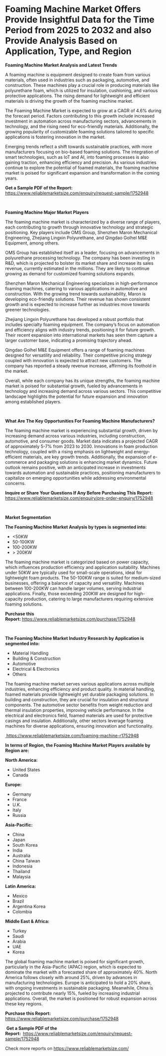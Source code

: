 <p><h1>Foaming Machine Market Offers Provide Insightful Data for the Time Period from 2025 to 2032 and also Provide Analysis Based on Application, Type, and Region</h1></p><p><strong>Foaming Machine Market Analysis and Latest Trends</strong></p>
<p><p>A foaming machine is equipment designed to create foam from various materials, often used in industries such as packaging, automotive, and construction. These machines play a crucial role in producing materials like polyurethane foam, which is utilized for insulation, cushioning, and various protective applications. The rising demand for lightweight and efficient materials is driving the growth of the foaming machine market.</p><p>The Foaming Machine Market is expected to grow at a CAGR of 4.6% during the forecast period. Factors contributing to this growth include increased investment in automation across manufacturing sectors, advancements in technology, and the rising need for eco-friendly materials. Additionally, the growing popularity of customizable foaming solutions tailored to specific applications is fostering innovation in the market.</p><p>Emerging trends reflect a shift towards sustainable practices, with more manufacturers focusing on bio-based foaming solutions. The integration of smart technologies, such as IoT and AI, into foaming processes is also gaining traction, enhancing efficiency and precision. As various industries continue to explore the potential of foamed materials, the foaming machine market is poised for significant expansion and transformation in the coming years.</p></p>
<p><strong>Get a Sample PDF of the Report:&nbsp;</strong> <a href="https://www.reliablemarketsize.com/enquiry/request-sample/1752948?utm_campaign=1103&utm_medium=2&utm_source=Github&utm_content=ia&utm_term=20022025&utm_id=foaming-machine">https://www.reliablemarketsize.com/enquiry/request-sample/1752948</a></p>
<p>&nbsp;</p>
<p><strong>Foaming Machine Major Market Players</strong></p>
<p><p>The foaming machine market is characterized by a diverse range of players, each contributing to growth through innovative technology and strategic positioning. Key players include OMS Group, Shenzhen Maron Mechanical Engineering, Zhejiang Lingxin Polyurethane, and Qingdao Golhel M&E Equipment, among others.</p><p>OMS Group has established itself as a leader, focusing on advancements in polyurethane processing technology. The company has been investing in R&D, which is projected to bolster its market share and increase its sales revenue, currently estimated in the millions. They are likely to continue growing as demand for customized foaming solutions expands.</p><p>Shenzhen Maron Mechanical Engineering specializes in high-performance foaming machines, catering to various applications in automotive and construction. With the growing trend towards sustainability, Maron is developing eco-friendly solutions. Their revenue has shown consistent growth and is expected to increase further as industries move towards greener technologies.</p><p>Zhejiang Lingxin Polyurethane has developed a robust portfolio that includes specialty foaming equipment. The company’s focus on automation and efficiency aligns with industry trends, positioning it for future growth. Their recent expansion into international markets has seen them capture a larger customer base, indicating a promising trajectory ahead.</p><p>Qingdao Golhel M&E Equipment offers a range of foaming machines designed for versatility and reliability. Their competitive pricing strategy coupled with innovation is expected to attract new customers. The company has reported a steady revenue increase, affirming its foothold in the market.</p><p>Overall, while each company has its unique strengths, the foaming machine market is poised for substantial growth, fueled by advancements in technology and increasing demand across various sectors. This competitive landscape highlights the potential for future expansion and innovation among established players.</p></p>
<p>&nbsp;</p>
<p><strong>What Are The Key Opportunities For Foaming Machine Manufacturers?</strong></p>
<p><p>The foaming machine market is experiencing substantial growth, driven by increasing demand across various industries, including construction, automotive, and consumer goods. Market data indicates a projected CAGR of approximately 5-7% from 2023 to 2030. Innovations in foam production technology, coupled with a rising emphasis on lightweight and energy-efficient materials, are key growth trends. Additionally, the expansion of e-commerce and packaging solutions is enhancing market dynamics. Future outlook remains positive, with an anticipated increase in investments towards automation and sustainable practices, positioning manufacturers to capitalize on emerging opportunities while addressing environmental concerns.</p></p>
<p><strong>Inquire or Share Your Questions If Any Before Purchasing This Report:</strong> <a href="https://www.reliablemarketsize.com/enquiry/pre-order-enquiry/1752948?utm_campaign=1103&utm_medium=2&utm_source=Github&utm_content=ia&utm_term=20022025&utm_id=foaming-machine">https://www.reliablemarketsize.com/enquiry/pre-order-enquiry/1752948</a></p>
<p>&nbsp;</p>
<p><strong>Market Segmentation</strong></p>
<p><strong>The Foaming Machine Market Analysis by types is segmented into:</strong></p>
<p><ul><li><50KW</li><li>50-100KW</li><li>100-200KW</li><li>> 200KW</li></ul></p>
<p><p>The foaming machine market is categorized based on power capacity, which influences production efficiency and application suitability. Machines under 50KW are typically used for small-scale operations, ideal for lightweight foam products. The 50-100KW range is suited for medium-sized businesses, offering a balance of capacity and versatility. Machines between 100-200KW can handle larger volumes, serving industrial applications. Finally, those exceeding 200KW are designed for high-capacity production, catering to large manufacturers requiring extensive foaming solutions.</p></p>
<p><strong>Purchase this Report:&nbsp;</strong><a href="https://www.reliablemarketsize.com/purchase/1752948?utm_campaign=1103&utm_medium=2&utm_source=Github&utm_content=ia&utm_term=20022025&utm_id=foaming-machine">https://www.reliablemarketsize.com/purchase/1752948</a></p>
<p>&nbsp;</p>
<p><strong>The Foaming Machine Market Industry Research by Application is segmented into:</strong></p>
<p><ul><li>Material Handling</li><li>Building & Construction</li><li>Automotive</li><li>Electrical & Electronics</li><li>Others</li></ul></p>
<p><p>The foaming machine market serves various applications across multiple industries, enhancing efficiency and product quality. In material handling, foamed materials provide lightweight yet durable packaging solutions. In building and construction, they are crucial for insulation and structural components. The automotive sector benefits from weight reduction and thermal insulation properties, improving vehicle performance. In the electrical and electronics field, foamed materials are used for protective casings and insulation. Additionally, other sectors leverage foaming machines for diverse applications, ensuring innovation and functionality.</p></p>
<p><a href="https://www.reliablemarketsize.com/foaming-machine-r1752948?utm_campaign=1103&utm_medium=2&utm_source=Github&utm_content=ia&utm_term=20022025&utm_id=foaming-machine">&nbsp;https://www.reliablemarketsize.com/foaming-machine-r1752948</a></p>
<p><strong>In terms of Region, the Foaming Machine Market Players available by Region are:</strong></p>
<p>
    <p> <strong> North America: </strong>
        <ul>
            <li>United States</li>
            <li>Canada</li>
        </ul>
        </p> 
    <p> <strong> Europe: </strong>
        <ul>
            <li>Germany</li>
            <li>France</li>
            <li>U.K.</li>
            <li>Italy</li>
            <li>Russia</li>
        </ul>
        </p> 
    <p> <strong> Asia-Pacific: </strong>
        <ul>
            <li>China</li>
            <li>Japan</li>
            <li>South Korea</li>
            <li>India</li>
            <li>Australia</li>
            <li>China Taiwan</li>
            <li>Indonesia</li>
            <li>Thailand</li>
            <li>Malaysia</li>
        </ul>
        </p> 
    <p> <strong> Latin America: </strong>
        <ul>
            <li>Mexico</li>
            <li>Brazil</li>
            <li>Argentina Korea</li>
            <li>Colombia</li>
        </ul>
        </p> 
    <p> <strong> Middle East & Africa: </strong>
        <ul>
            <li>Turkey</li>
            <li>Saudi</li>
            <li>Arabia</li>
            <li>UAE</li>
            <li>Korea</li>
        </ul>
    </p>
    </p>
<p><p>The global foaming machine market is poised for significant growth, particularly in the Asia-Pacific (APAC) region, which is expected to dominate the market with a forecasted share of approximately 40%. North America follows closely with around 25%, driven by advances in manufacturing technologies. Europe is anticipated to hold a 20% share, with ongoing investments in sustainable packaging. Meanwhile, China is projected to contribute nearly 15%, fueled by increasing industrial applications. Overall, the market is positioned for robust expansion across these key regions.</p></p>
<p><strong>Purchase this Report: </strong><a href="https://www.reliablemarketsize.com/purchase/1752948?utm_campaign=1103&utm_medium=2&utm_source=Github&utm_content=ia&utm_term=20022025&utm_id=foaming-machine">https://www.reliablemarketsize.com/purchase/1752948</a></p>
<p>&nbsp;<strong>Get a Sample PDF of the Report:&nbsp;&nbsp;</strong><a href="https://www.reliablemarketsize.com/enquiry/request-sample/1752948?utm_campaign=1103&utm_medium=2&utm_source=Github&utm_content=ia&utm_term=20022025&utm_id=foaming-machine">https://www.reliablemarketsize.com/enquiry/request-sample/1752948</a></p>
<p><strong></strong></p>
<p>Check more reports on <a href="https://www.reliablemarketsize.com/?utm_campaign=1103&utm_medium=2&utm_source=Github&utm_content=ia&utm_term=20022025&utm_id=foaming-machine">https://www.reliablemarketsize.com/</a></p>